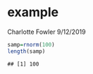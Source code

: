 example
================
Charlotte Fowler
9/12/2019

``` r
samp=rnorm(100)
length(samp)
```

    ## [1] 100
